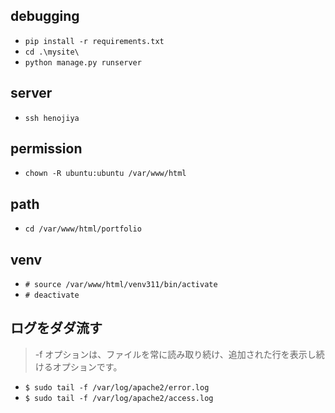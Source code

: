 ## debugging
- `pip install -r requirements.txt`
- `cd .\mysite\`
- `python manage.py runserver`

## server
- `ssh henojiya`

## permission
- `chown -R ubuntu:ubuntu /var/www/html`

## path
- `cd /var/www/html/portfolio`

## venv
- `# source /var/www/html/venv311/bin/activate`
- `# deactivate`

## ログをダダ流す
> -f オプションは、ファイルを常に読み取り続け、追加された行を表示し続けるオプションです。
- `$ sudo tail -f /var/log/apache2/error.log`
- `$ sudo tail -f /var/log/apache2/access.log`
